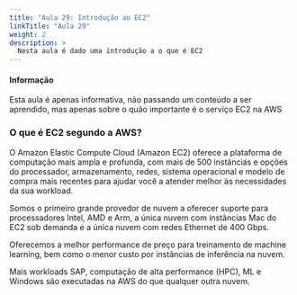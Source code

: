 ```yaml
---
title: "Aula 29: Introdução ao EC2"
linkTitle: "Aula 29"
weight: 2
description: >
  Nesta aula é dado uma introdução a o que é EC2
---
```


<div class="alert alert-info">
  <h4>Informação</h4>
  <p>Esta aula é apenas informativa, não passando um conteúdo a ser aprendido, mas apenas sobre o quão importante é o serviço EC2 na AWS</p>
</div>

### **O que é EC2 segundo a AWS?**

O Amazon Elastic Compute Cloud (Amazon EC2) oferece a plataforma de computação mais ampla e profunda, com mais de 500 instâncias e opções do processador, armazenamento, redes, sistema operacional e modelo de compra mais recentes para ajudar você a atender melhor às necessidades da sua workload.

Somos o primeiro grande provedor de nuvem a oferecer suporte para processadores Intel, AMD e Arm, a única nuvem com instâncias Mac do EC2 sob demanda e a única nuvem com redes Ethernet de 400 Gbps.

Oferecemos a melhor performance de preço para treinamento de machine learning, bem como o menor custo por instâncias de inferência na nuvem.

Mais workloads SAP, computação de alta performance (HPC), ML e Windows são executadas na AWS do que qualquer outra nuvem.
